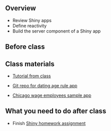 ## Overview

- Review Shiny apps
- Define reactivity
- Build the server component of a Shiny app

## Before class

## Class materials

- [Tutorial from class](/notes/shiny/)

- [Git repo for dating age rule
  app](https://github.com/bensoltoff/age-rule)

- [Chicago wage employees sample
  app](https://bensoltoff.shinyapps.io/chicago-employees/)

## What you need to do after class

- Finish [Shiny homework assignment](/homework/shiny/)
